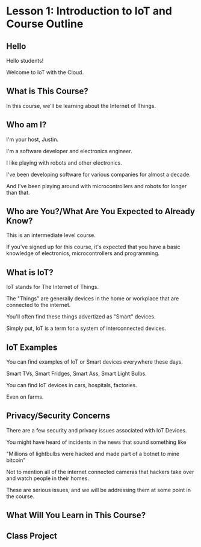 # Lesson 1: Introduction to IoT and Course Outline
## Hello
Hello students!

Welcome to IoT with the Cloud.


## What is This Course?
In this course, we'll be learning about the Internet of Things.


## Who am I?
I'm your host, Justin.

I'm a software developer and electronics engineer.

I like playing with robots and other electronics.

I've been developing software for various companies for almost a decade.

And I've been playing around with microcontrollers
and robots for longer than that.


## Who are You?/What Are You Expected to Already Know?
This is an intermediate level course.

If you've signed up for this course, it's expected that
you have a basic knowledge of electronics, microcontrollers
and programming.


## What is IoT?
IoT stands for The Internet of Things.

The "Things" are generally devices in the home or workplace that are
connected to the internet.

You'll often find these things advertized as "Smart" devices.

Simply put, IoT is a term for a system of interconnected devices.

## IoT Examples
You can find examples of IoT or Smart devices everywhere these days.

Smart TVs, Smart Fridges, Smart Ass, Smart Light Bulbs.

You can find IoT devices in cars, hospitals, factories.

Even on farms.


## Privacy/Security Concerns
There are a few security and privacy issues associated with IoT Devices.

You might have heard of incidents in the news that sound something like

"Millions of lightbulbs were hacked and made part of a botnet to mine bitcoin"

Not to mention all of the internet connected cameras that hackers take
over and watch people in their homes.

These are serious issues, and we will be addressing them at some point
in the course.


## What Will You Learn in This Course?



## Class Project

